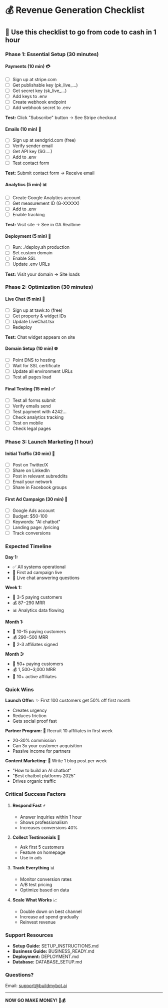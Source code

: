 # 💰 Revenue Generation Checklist

## 🎯 Use this checklist to go from code to cash in 1 hour

### Phase 1: Essential Setup (30 minutes)

#### Payments (10 min) 💳
- [ ] Sign up at stripe.com
- [ ] Get publishable key (pk_live_...)
- [ ] Get secret key (sk_live_...)
- [ ] Add keys to .env
- [ ] Create webhook endpoint
- [ ] Add webhook secret to .env

**Test:** Click "Subscribe" button → See Stripe checkout

#### Emails (10 min) 📧
- [ ] Sign up at sendgrid.com (free)
- [ ] Verify sender email
- [ ] Get API key (SG....)
- [ ] Add to .env
- [ ] Test contact form

**Test:** Submit contact form → Receive email

#### Analytics (5 min) 📊
- [ ] Create Google Analytics account
- [ ] Get measurement ID (G-XXXXX)
- [ ] Add to .env
- [ ] Enable tracking

**Test:** Visit site → See in GA Realtime

#### Deployment (5 min) 🚀
- [ ] Run: ./deploy.sh production
- [ ] Set custom domain
- [ ] Enable SSL
- [ ] Update .env URLs

**Test:** Visit your domain → Site loads

### Phase 2: Optimization (30 minutes)

#### Live Chat (5 min) 💬
- [ ] Sign up at tawk.to (free)
- [ ] Get property & widget IDs
- [ ] Update LiveChat.tsx
- [ ] Redeploy

**Test:** Chat widget appears on site

#### Domain Setup (10 min) 🌐
- [ ] Point DNS to hosting
- [ ] Wait for SSL certificate
- [ ] Update all environment URLs
- [ ] Test all pages load

#### Final Testing (15 min) ✅
- [ ] Test all forms submit
- [ ] Verify emails send
- [ ] Test payment with 4242...
- [ ] Check analytics tracking
- [ ] Test on mobile
- [ ] Check legal pages

### Phase 3: Launch Marketing (1 hour)

#### Initial Traffic (30 min) 📣
- [ ] Post on Twitter/X
- [ ] Share on LinkedIn
- [ ] Post in relevant subreddits
- [ ] Email your network
- [ ] Share in Facebook groups

#### First Ad Campaign (30 min) 💸
- [ ] Google Ads account
- [ ] Budget: $50-100
- [ ] Keywords: "AI chatbot"
- [ ] Landing page: /pricing
- [ ] Track conversions

### Expected Timeline

**Day 1:**
- ✅ All systems operational
- 🎯 First ad campaign live
- 💬 Live chat answering questions

**Week 1:**
- 🎯 3-5 paying customers
- 💰 $87-$290 MRR
- 📊 Analytics data flowing

**Month 1:**
- 🎯 10-15 paying customers
- 💰 $290-$500 MRR
- 🤝 2-3 affiliates signed

**Month 3:**
- 🎯 50+ paying customers
- 💰 $1,500-$3,000 MRR
- 🤝 10+ active affiliates

### Quick Wins

**Launch Offer:**
✨ First 100 customers get 50% off first month
- Creates urgency
- Reduces friction
- Gets social proof fast

**Partner Program:**
🤝 Recruit 10 affiliates in first week
- 20-30% commission
- Can 3x your customer acquisition
- Passive income for partners

**Content Marketing:**
📝 Write 1 blog post per week
- "How to build an AI chatbot"
- "Best chatbot platforms 2025"
- Drives organic traffic

### Critical Success Factors

1. **Respond Fast** ⚡
   - Answer inquiries within 1 hour
   - Shows professionalism
   - Increases conversions 40%

2. **Collect Testimonials** 💬
   - Ask first 5 customers
   - Feature on homepage
   - Use in ads

3. **Track Everything** 📊
   - Monitor conversion rates
   - A/B test pricing
   - Optimize based on data

4. **Scale What Works** 📈
   - Double down on best channel
   - Increase ad spend gradually
   - Reinvest revenue

### Support Resources

- **Setup Guide:** SETUP_INSTRUCTIONS.md
- **Business Guide:** BUSINESS_READY.md
- **Deployment:** DEPLOYMENT.md
- **Database:** DATABASE_SETUP.md

### Questions?

Email: support@buildmybot.ai

---

**NOW GO MAKE MONEY! 🚀💰**
